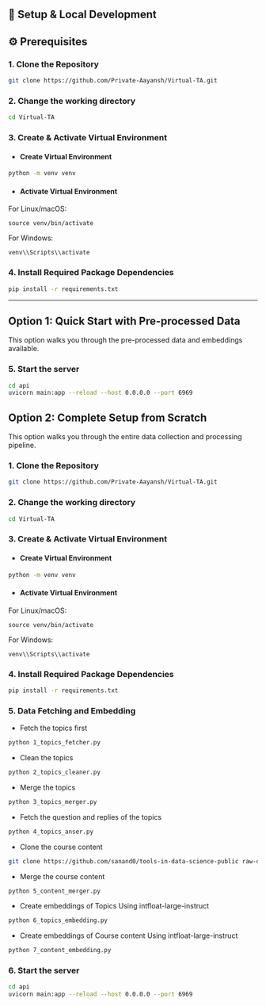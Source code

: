 ## **🚀 Setup & Local Development**

## ⚙️ Prerequisites

### 1. Clone the Repository
```bash
git clone https://github.com/Private-Aayansh/Virtual-TA.git
```

### 2. Change the working directory
```bash
cd Virtual-TA
```

### 3. Create & Activate Virtual Environment
- #### Create Virtual Environment
  
```bash
python -m venv venv
```

- #### Activate Virtual Environment
For Linux/macOS:
```
source venv/bin/activate
```
For Windows:
```
venv\\Scripts\\activate
```

### 4. Install Required Package Dependencies
```bash
pip install -r requirements.txt
```

---

## Option 1: Quick Start with Pre-processed Data

This option walks you through the pre-processed data and embeddings available.


### 5. Start the server
```bash
cd api
uvicorn main:app --reload --host 0.0.0.0 --port 6969
```

## Option 2: Complete Setup from Scratch

This option walks you through the entire data collection and processing pipeline.

### 1. Clone the Repository
```bash
git clone https://github.com/Private-Aayansh/Virtual-TA.git
```

### 2. Change the working directory
```bash
cd Virtual-TA
```

### 3. Create & Activate Virtual Environment
- #### Create Virtual Environment
  
```bash
python -m venv venv
```

- #### Activate Virtual Environment
For Linux/macOS:
```
source venv/bin/activate
```
For Windows:
```
venv\\Scripts\\activate
```

### 4. Install Required Package Dependencies
```bash
pip install -r requirements.txt
```

### 5. Data Fetching and Embedding

- Fetch the topics first
```bash
python 1_topics_fetcher.py
```

- Clean the topics
```bash
python 2_topics_cleaner.py
```

- Merge the topics
```bash
python 3_topics_merger.py
```

- Fetch the question and replies of the topics
```bash
python 4_topics_anser.py
```

- Clone the course content
```bash
git clone https://github.com/sanand0/tools-in-data-science-public raw-data/cloned
```

- Merge the course content
```bash
python 5_content_merger.py
```

- Create embeddings of Topics Using intfloat-large-instruct
```bash
python 6_topics_embedding.py
```

- Create embeddings of Course content Using intfloat-large-instruct
```bash
python 7_content_embedding.py
```

### 6. Start the server
```bash
cd api
uvicorn main:app --reload --host 0.0.0.0 --port 6969
```
